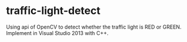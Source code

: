 # traffic-light-detect
Using api of OpenCV to detect whether the traffic light is RED or GREEN.
Implement in Visual Studio 2013 with C++.
